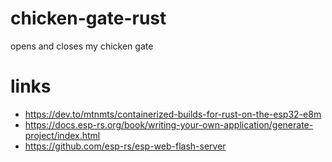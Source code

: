 # chicken-gate-rust
opens and closes my chicken gate

# links
- https://dev.to/mtnmts/containerized-builds-for-rust-on-the-esp32-e8m
- https://docs.esp-rs.org/book/writing-your-own-application/generate-project/index.html
- https://github.com/esp-rs/esp-web-flash-server
